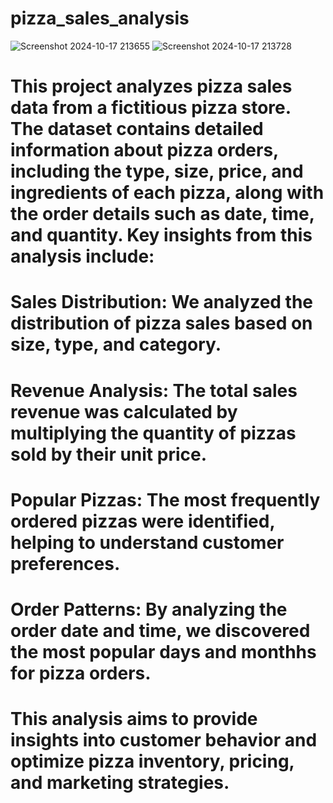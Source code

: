# pizza_sales_analysis




![Screenshot 2024-10-17 213655](https://github.com/user-attachments/assets/ab793c74-6768-4628-a248-f5e8cc18617b)
![Screenshot 2024-10-17 213728](https://github.com/user-attachments/assets/ae42d839-bb79-4666-b992-06e4650f940b)
# This project analyzes pizza sales data from a fictitious pizza store. The dataset contains detailed information about pizza orders, including the type, size, price, and ingredients of each pizza, along with the order details such as date, time, and quantity. Key insights from this analysis include:

# Sales Distribution: We analyzed the distribution of pizza sales based on size, type, and category.
# Revenue Analysis: The total sales revenue was calculated by multiplying the quantity of pizzas sold by their unit price.
# Popular Pizzas: The most frequently ordered pizzas were identified, helping to understand customer preferences.
# Order Patterns: By analyzing the order date and time, we discovered the most popular days and monthhs for pizza orders.
# This analysis aims to provide insights into customer behavior and optimize pizza inventory, pricing, and marketing strategies.
